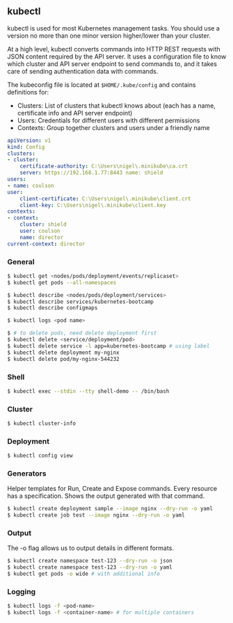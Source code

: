 ## kubectl

kubectl is used for most Kubernetes management tasks. You should use a version no more than one minor version higher/lower than your cluster.

At a high level, kubectl converts commands into HTTP REST requests with JSON content required by the API server. It uses a configuration file to know which cluster and API server endpoint to send commands to, and it takes care of sending authentication data with commands.

The kubeconfig file is located at `$HOME/.kube/config` and contains definitions for:

- Clusters: List of clusters that kubectl knows about (each has a name, certificate info and API server endpoint)
- Users: Credentials for different users with different permissions
- Contexts: Group together clusters and users under a friendly name

```yaml
apiVersion: v1
kind: Config
clusters:
- cluster:
    certificate-authority: C:\Users\nigel\.minikube\ca.crt
    server: https://192.168.1.77:8443 name: shield
users:
- name: coulson
user:
    client-certificate: C:\Users\nigel\.minikube\client.crt
    client-key: C:\Users\nigel\.minikube\client.key
contexts:
- context:
    cluster: shield
    user: coulson
    name: director
current-context: director
```

### General

```bash
$ kubectl get <nodes/pods/deployment/events/replicaset>
$ kubectl get pods --all-namespaces

$ kubectl describe <nodes/pods/deployment/services>
$ kubectl describe services/kubernetes-bootcamp
$ kubectl describe configmaps

$ kubectl logs <pod name>

$ # to delete pods, need delete deployment first
$ kubectl delete <service/deployment/pod>
$ kubectl delete service -l app=kubernetes-bootcamp # using label
$ kubectl delete deployment my-nginx
$ kubectl delete pod/my-nginx-544232
```

### Shell

```bash
$ kubectl exec --stdin --tty shell-demo -- /bin/bash
```

### Cluster

```bash
$ kubectl cluster-info
```

### Deployment

```bash
$ kubectl config view
```

### Generators

Helper templates for Run, Create and Expose commands. Every resource has a specification. Shows the output generated with that command.

```bash
$ kubectl create deployment sample --image nginx --dry-run -o yaml
$ kubectl create job test --image nginx --dry-run -o yaml
```

### Output

The -o flag allows us to output details in different formats.

```bash
$ kubectl create namespace test-123 --dry-run -o json
$ kubectl create namespace test-123 --dry-run -o yaml
$ kubectl get pods -o wide # with additional info
```

### Logging

```bash
$ kubectl logs -f <pod-name>
$ kubectl logs -f <container-name> # for multiple containers
```

